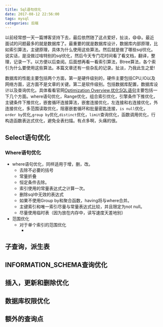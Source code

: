 ```yaml
---
title: Sql语句优化
date: 2017-08-12 22:56:00
tags: mysql
categories: 后端
---
```


以前经常想一天一篇博客坚持下去，最后依然随了这点爱好，扯淡，😄😄。最近面试的问题最多的就是数据库了。最重要的就是数据库设计，数据库内部原理，比如索引算法，主键原理，具体为什么使用这些算法。然后就是做了哪些sql优化。说实话，是没做过啥特别的sql优化，然后今天专门花时间看了看文档，翻译，整理，记录一下。以方便以后查阅。后面想再看一看索引算法，Btree算法，各个索引为什么要使用这些算法。本篇文章还有一些杂乱的记录。扯淡，乃我此生之爱!

数据库的性能主要包括两个方面，第一是硬件级别的，硬件主要包括CPU,IO以及网络方面，这方面不是文章的关键。第二是软件级别。包括数据库配置，数据库设计以及查询优化。具体看看官网[Optimization Overview](https://dev.mysql.com/doc/refman/5.7/en/optimize-overview.html),[优化SQL语句](https://dev.mysql.com/doc/refman/5.7/en/select-optimization.html)主要包括一下几个方面。where语句优化，Range优化，组合索引优化，引擎条件下推优化，主键条件下推优化，嵌套循环连接算法，嵌套连接优化，左连接和右连接优化，外连接优化，多范围读取优化，阻塞嵌套循环和批量密匙连接，`is null`优化，`order by`优化,`group by`优化,`distinct`优化，`limit`查询优化，函数调用优化，行构造函数表达式优化，避免全表扫描。有点多啊，头痛的很。<!--more-->

## Select语句优化

### Where语句优化

- where语句优化，同样适用于增，删，改。
  - 去除不必要的括号
  - 常量折叠
  - 恒定条件去除。
  - 索引使用的常量表达式之计算一次。
  - 删除sql中无效的表达式
  - 如果不使用Group by和聚合函数，having将与where合并。
  - 主键索引和唯一索引尽量与常量表达式比较，并且限定为not null。
  - 尽量使用临时表（因为放在内存中，读写速度天差地别）
- 范围优化
  - 对于单个索引的范围优化
    - ​



## 子查询，派生表



## INFORMATION_SCHEMA查询优化



## 插入，更新和删除优化



## 数据库权限优化



## 额外的查询点

